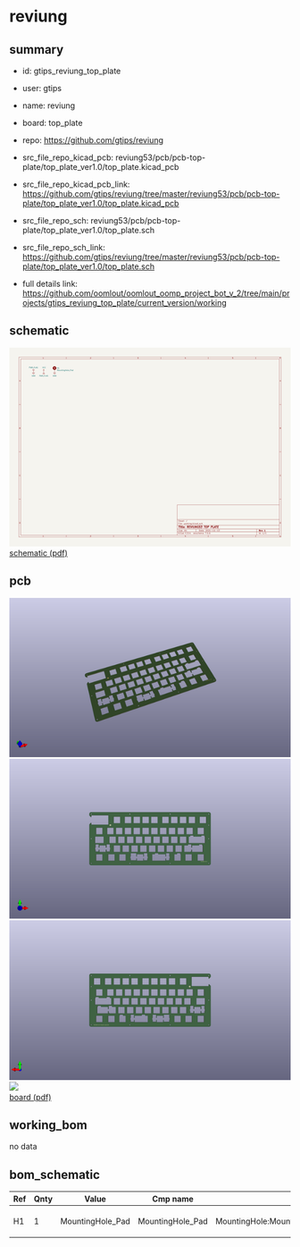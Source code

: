 # reviung
 
## summary 
* id: gtips_reviung_top_plate
* user: gtips
* name: reviung
* board: top_plate
* repo: https://github.com/gtips/reviung
* src_file_repo_kicad_pcb: reviung53/pcb/pcb-top-plate/top_plate_ver1.0/top_plate.kicad_pcb
* src_file_repo_kicad_pcb_link: https://github.com/gtips/reviung/tree/master/reviung53/pcb/pcb-top-plate/top_plate_ver1.0/top_plate.kicad_pcb


* src_file_repo_sch: reviung53/pcb/pcb-top-plate/top_plate_ver1.0/top_plate.sch
* src_file_repo_sch_link: https://github.com/gtips/reviung/tree/master/reviung53/pcb/pcb-top-plate/top_plate_ver1.0/top_plate.sch
* full details link: https://github.com/oomlout/oomlout_oomp_project_bot_v_2/tree/main/projects/gtips_reviung_top_plate/current_version/working  

## schematic  
![](working_schematic_600.png)  
[schematic (pdf)](working_schematic.pdf)  

## pcb  
![](working_3d_600.png) 
![](working_3d_front_600.png)  
![](working_3d_back_600.png)  
![](working_600.png)  
[board (pdf)](working.pdf)  

## working_bom
no data

## bom_schematic
| Ref | Qnty | Value | Cmp name | Footprint | Description | Vendor | DNP | 
| --- | --- | --- | --- | --- | --- | --- | --- | 
| H1 | 1 | MountingHole_Pad | MountingHole_Pad | MountingHole:MountingHole_2.2mm_M2_ISO7380_Pad | Mounting Hole with connection |  |  | 



